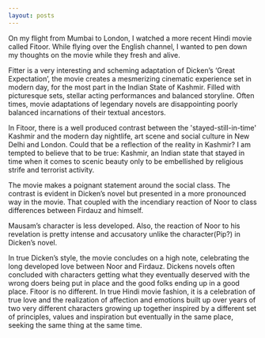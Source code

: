 ```yaml
---
layout: posts
---
```


On my flight from Mumbai to London, I watched a more recent Hindi movie called Fitoor. While flying over the English channel, I wanted to pen down my thoughts on the movie while they fresh and alive.

Fitter is a very interesting and scheming adaptation of Dicken’s ‘Great Expectation’, the movie creates a mesmerizing cinematic experience set in modern day, for the most part in the Indian State of Kashmir. Filled with picturesque sets, stellar acting performances and balanced storyline. Often times, movie adaptations of legendary novels are disappointing poorly balanced incarnations of their textual ancestors.

In Fitoor, there is a well produced contrast between the 'stayed-still-in-time' Kashmir and the modern day nightlife, art scene and social culture in New Delhi and London. Could that be a reflection of the reality in Kashmir? I am tempted to believe that to be true: Kashmir, an Indian state that stayed in time when it comes to scenic beauty only to be embellished by religious strife and terrorist activity.

The movie makes a poignant statement around the social class. The contrast is evident in Dicken’s novel but presented in a more pronounced way in the movie. That coupled with the incendiary reaction of Noor to class differences between Firdauz and himself.

Mausam’s character is less developed. Also, the reaction of Noor to his revelation is pretty intense and accusatory unlike the character(Pip?) in Dicken’s novel.

In true Dicken’s style, the movie concludes on a high note, celebrating the long developed love between Noor and Firdauz. Dickens novels often concluded with characters getting what they eventually deserved with the wrong doers being put in place and the good folks ending up in a good place. Fitoor is no different. In true Hindi movie fashion, it is a celebration of true love and the realization of affection and emotions built up over years of two very different characters growing up together inspired by a different set of principles, values and inspiration but eventually in the same place, seeking the same thing at the same time.